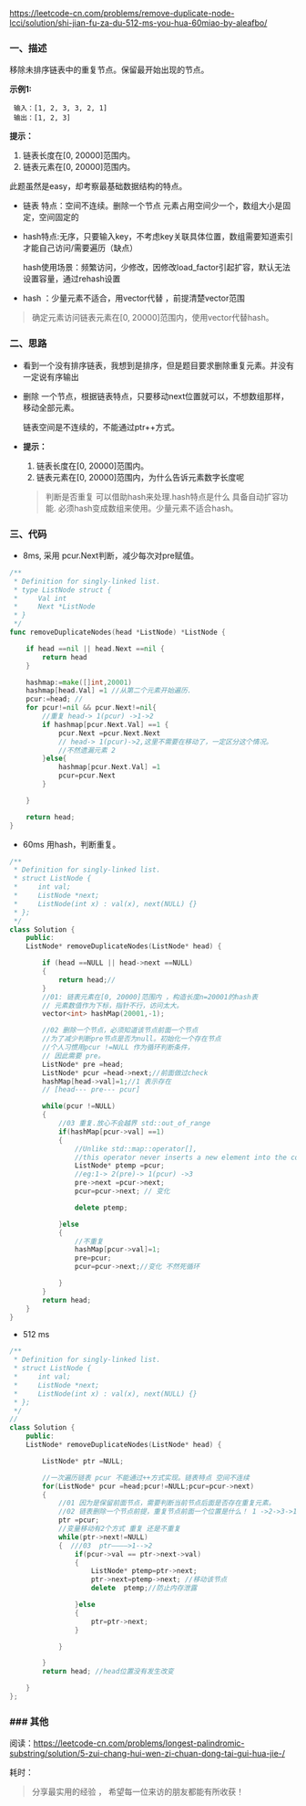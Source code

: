 https://leetcode-cn.com/problems/remove-duplicate-node-lcci/solution/shi-jian-fu-za-du-512-ms-you-hua-60miao-by-aleafbo/



### 一、描述

移除未排序链表中的重复节点。保留最开始出现的节点。

**示例1:**

```
 输入：[1, 2, 3, 3, 2, 1]
 输出：[1, 2, 3]
```



**提示：**

1. 链表长度在[0, 20000]范围内。
2. 链表元素在[0, 20000]范围内。

此题虽然是easy，却考察最基础数据结构的特点。

- 链表 特点：空间不连续。删除一个节点 元素占用空间少一个，数组大小是固定，空间固定的

- hash特点:无序，只要输入key，不考虑key关联具体位置，数组需要知道索引才能自己访问/需要遍历（缺点）

  hash使用场景：频繁访问，少修改，因修改load_factor引起扩容，默认无法设置容量，通过rehash设置

  

- hash ：少量元素不适合，用vector代替 ，前提清楚vector范围

  

> 确定元素访问链表元素在[0, 20000]范围内，使用vector代替hash。

### 二、思路



- 看到一个没有排序链表，我想到是排序，但是题目要求删除重复元素。并没有一定说有序输出

- 删除 一个节点，根据链表特点，只要移动next位置就可以，不想数组那样，移动全部元素。 

   链表空间是不连续的，不能通过ptr++方式。

- **提示：**

  1. 链表长度在[0, 20000]范围内。
  2. 链表元素在[0, 20000]范围内，为什么告诉元素数字长度呢

  >  判断是否重复 可以借助hash来处理.hash特点是什么 具备自动扩容功能. 必须hash变成数组来使用。少量元素不适合hash。

  

### 三、代码

- 8ms, 采用 pcur.Next判断，减少每次对pre赋值。

~~~go
/**
 * Definition for singly-linked list.
 * type ListNode struct {
 *     Val int
 *     Next *ListNode
 * }
 */
func removeDuplicateNodes(head *ListNode) *ListNode {

	if head ==nil || head.Next ==nil {
		return head
	}

	hashmap:=make([]int,20001)
	hashmap[head.Val] =1 //从第二个元素开始遍历.
	pcur:=head; // 
	for pcur!=nil && pcur.Next!=nil{
		//重复 head-> 1(pcur) ->1->2 
		if hashmap[pcur.Next.Val] ==1 {
			pcur.Next =pcur.Next.Next 
			// head-> 1(pcur)->2,这里不需要在移动了，一定区分这个情况。
			//不然遗漏元素 2
		}else{
			hashmap[pcur.Next.Val] =1
			pcur=pcur.Next
		}

	}

	return head;
}
~~~



- 60ms  用hash，判断重复。

~~~c++
/**
 * Definition for singly-linked list.
 * struct ListNode {
 *     int val;
 *     ListNode *next;
 *     ListNode(int x) : val(x), next(NULL) {}
 * };
 */
class Solution {
	public:
	ListNode* removeDuplicateNodes(ListNode* head) {

		if (head ==NULL || head->next ==NULL)
		{
			return head;//
		}
		//01: 链表元素在[0, 20000]范围内 ，构造长度n=20001的hash表
		// 元素数值作为下标，指针不行，访问太大。
		vector<int> hashMap(20001,-1);

		//02 删除一个节点，必须知道该节点前面一个节点
		//为了减少判断pre节点是否为null。初始化一个存在节点
		//个人习惯用pcur !=NULL 作为循环判断条件，
		// 因此需要 pre。
		ListNode* pre =head;
		ListNode* pcur =head->next;//前面做过check
		hashMap[head->val]=1;//1 表示存在
		// [head--- pre--- pcur]

		while(pcur !=NULL)
		{
			//03 重复.放心不会越界 std::out_of_range
			if(hashMap[pcur->val] ==1)
			{
				//Unlike std::map::operator[], 
				//this operator never inserts a new element into the containe
				ListNode* ptemp =pcur;
				//eg:1-> 2(pre)-> 1(pcur) ->3
				pre->next =pcur->next;
				pcur=pcur->next; // 变化

				delete ptemp;

			}else
			{
				//不重复
				hashMap[pcur->val]=1;
				pre=pcur;
				pcur=pcur->next;//变化 不然死循环

			}
		}
		return head;
	}
}
~~~





- 512 ms

~~~c++
/**
 * Definition for singly-linked list.
 * struct ListNode {
 *     int val;
 *     ListNode *next;
 *     ListNode(int x) : val(x), next(NULL) {}
 * }; 
 */
// 
class Solution {
	public:
	ListNode* removeDuplicateNodes(ListNode* head) {

		ListNode* ptr =NULL;

		//一次遍历链表 pcur 不能通过++方式实现。链表特点 空间不连续
		for(ListNode* pcur =head;pcur!=NULL;pcur=pcur->next)
		{  
			//01 因为是保留前面节点，需要判断当前节点后面是否存在重复元素。
			//02 链表删除一个节点前提，重复节点前面一个位置是什么！ 1 ->2->3->1->4
			ptr =pcur;
			//变量移动有2个方式 重复 还是不重复
			while(ptr->next!=NULL)
			{  ///03  ptr————>1-->2 
				if(pcur->val == ptr->next->val)
				{      
					ListNode* ptemp=ptr->next;
					ptr->next=ptemp->next; //移动该节点
					delete  ptemp;//防止内存泄露

				}else
				{
					ptr=ptr->next;
				}

			}

		}
		return head; //head位置没有发生改变

	}
};
~~~



###   ### 其他



阅读：https://leetcode-cn.com/problems/longest-palindromic-substring/solution/5-zui-chang-hui-wen-zi-chuan-dong-tai-gui-hua-jie-/

耗时：



> 分享最实用的经验 ， 希望每一位来访的朋友都能有所收获！ 
